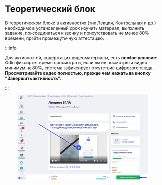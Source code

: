 # Теоретический блок

В теоретическом блоке в активностях (тип Лекция, Контрольная и др.) необходимо в установленный срок изучить материал, выполнить задание, присоединиться к звонку и присутствовать не менее 80% времени, пройти промежуточную аттестацию.

:::info

Для активностей, содержащих видеоматериалы, есть **особое условие**: Odin фиксирует время просмотра и, если вы не посмотрели видео минимум на 80%, система зафиксирует отсутствие цифрового следа. **Просматривайте видео полностью, прежде чем нажать на кнопку "Завершить активность".**

:::

<figure><img src="../.gitbook/assets/image (57).png" alt=""><figcaption></figcaption></figure>
